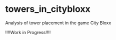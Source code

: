 # towers_in_citybloxx
Analysis of tower placement in the game City Bloxx


!!!!Work in Progress!!!!
